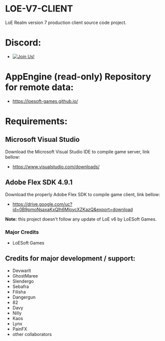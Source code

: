 # LOE-V7-CLIENT
LoE Realm version 7 production client source code project.

# Discord:
- [![Join Us!](https://discordapp.com/api/guilds/345060662260531202/embed.png)](https://discord.gg/jHNTjun)

# AppEngine (read-only) Repository for remote data:
- https://loesoft-games.github.io/

# Requirements:
## Microsoft Visual Studio
Download the Microsoft Visual Studio IDE to compile game server, link bellow:
- https://www.visualstudio.com/downloads/

## Adobe Flex SDK 4.9.1
Download the properly Adobe Flex SDK to compile game client, link bellow:
- https://drive.google.com/uc?id=0B9pmoNsaxaKxQlh6MloycXZKazQ&export=download

**Note:** this project doesn't follow any update of LoE v6 by LoESoft Games.

### Major Credits
- LoESoft Games

## Credits for major development / support:
- Devwarlt
- GhostMaree
- Slendergo
- Sebafra
- Filisha
- Dangergun
- 82
- Davy
- Nilly
- Kaos
- Lynx
- PainFX
- other collaborators
